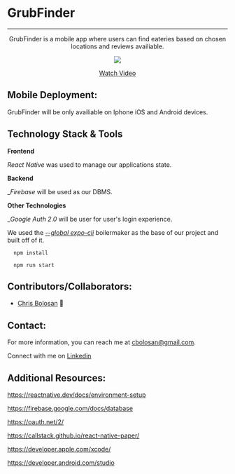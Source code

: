 # GrubFinder

<hr />
<p align='center'>GrubFinder is a mobile app where users can find eateries based on chosen locations and reviews availiable.</p>

</p>
<p align='center'><a href="https://www.loom.com/share/5260adb11dc940859fe703a00bf76049"> <img style="max-width:300px" src="https://cdn.loom.com/sessions/thumbnails/5260adb11dc940859fe703a00bf76049-with-play.gif"> </br> <p align='center'> Watch Video</p> </a> </p>

## Mobile Deployment:

GrubFinder will be only availiable on Iphone iOS and Android devices.

## Technology Stack & Tools 

**Frontend**

_React Native_ was used to manage our applications state.

**Backend**

__Firebase_ will be used as our DBMS. 

**Other Technologies**

__Google Auth 2.0_ will be user for user's login experience.

We used the [_--global expo-cli_](https://docs.expo.dev/) boilermaker as the base of our project and built off of it.

```
  npm install
```

```
  npm run start
```
## Contributors/Collaborators:

* [Chris Bolosan](https://github.com/chrisbolosan) 📖

## Contact:

For more information, you can reach me at <cbolosan@gmail.com>.

Connect with me on <a href="www.linkedin.com/in/chrisbolosan">Linkedin</a>



## Additional Resources:

https://reactnative.dev/docs/environment-setup

https://firebase.google.com/docs/database

https://oauth.net/2/

https://callstack.github.io/react-native-paper/

https://developer.apple.com/xcode/

https://developer.android.com/studio

